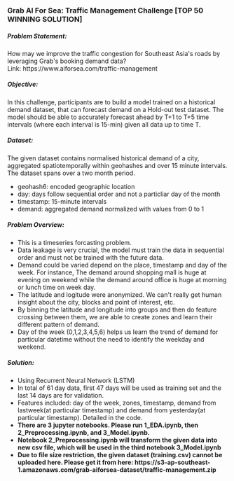 <h3>Grab AI For Sea: Traffic Management Challenge [TOP 50 WINNING SOLUTION]</h3>
<h5>Problem Statement:</h5>
How may we improve the traffic congestion for Southeast Asia's roads by leveraging Grab's booking demand data? <br>
Link: https://www.aiforsea.com/traffic-management
<h5>Objective:</h5>
In this challenge, participants are to build a model trained on a historical demand dataset, that can forecast demand on a Hold-out test dataset. The model should be able to accurately forecast ahead by T+1 to T+5 time intervals (where each interval is 15-min) given all data up to time T.
<h5>Dataset:</h5>
The given dataset contains normalised historical demand of a city, aggregated spatiotemporally within geohashes and over 15 minute intervals. The dataset spans over a two month period.
<ul>
    <li>geohash6: encoded geographic location</li>
    <li>day: days follow sequential order and not a particliar day of the month</li>
    <li>timestamp: 15-minute intervals</li>
    <li>demand: aggregated demand normalized with values from 0 to 1</li>
</ul>
<h5>Problem Overview:</h5>
<ul>
    <li>This is a timeseries forcasting problem.</li>
    <li>Data leakage is very crucial, the model must train the data in sequential order and must not be trained with the future data.</li>
    <li>Demand could be varied depend on the place, timestamp and day of the week. For instance, The demand around shopping mall is huge at evening on weekend while the demand around office is huge at morning or lunch time on week day.</li>
    <li>The latitude and logitude were anonymized. We can't really get human insight about the city, blocks and point of interest, etc.</li>
    <li>By binning the latitude and longitude into groups and then do feature crossing between them, we are able to create zones and learn their different pattern of demand.</li>
    <li>Day of the week (0,1,2,3,4,5,6) helps us learn the trend of demand for particular datetime without the need to identify the weekday and weekend.</li>
</ul>
<h5>Solution:</h5>
<ul>
    <li>Using Recurrent Neural Network (LSTM)</li>
    <li>In total of 61 day data, first 47 days will be used as training set and the last 14 days are for validation.</li>
    <li>Features included: day of the week, zones, timestamp, demand from lastweek(at particular timestamp) and demand from yesterday(at particular timestamp). Detailed in the code.</li>
    <li><b>There are 3 jupyter notebooks. Please run 1_EDA.ipynb, then 2_Preprocessing.ipynb, and 3_Model.ipynb.</b></li>
    <li><b>Notebook 2_Preprocessing.ipynb will transform the given data into new csv file, which will be used in the third notebook 3_Model.ipynb</b></li>
    <li><b>Due to file size restriction, the given dataset (training.csv) cannot be uploaded here. Please get it from here: https://s3-ap-southeast-1.amazonaws.com/grab-aiforsea-dataset/traffic-management.zip</b></li>
</ul>

